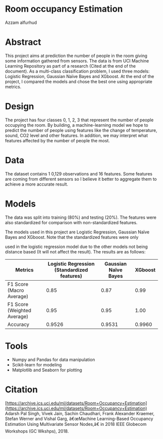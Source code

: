 # Room occupancy Estimation

Azzam alfurhud

# Abstract

This project aims at prediction the number of people in the room giving
some information gathered from sensors. The data is from UCI Machine
Learning Repository as part of a research (Cited at the end of the
document). As a multi-class classification problem, I used three models:
Logistic Regression, Gaussian Naïve Bayes and XGboost. At the end of
the project, I compared the models and chose the best one using
appropriate metrics.

# Design

The project has four classes 0, 1, 2, 3 that represent the number of
people occupying the room. By building, a machine-learning model we
hope to predict the number of people using features like the change of
temperature, sound, CO2 level and other features. In addition, we may
interpret what features affected by the number of people the most.

# Data

The dataset contains 1 0,129 observations and 16 features. Some
features are coming from different sensors so I believe it better to
aggregate them to achieve a more accurate result.

# Models

The data was split into training (80%) and testing (20%). The features
were also standardized for comparison with non-standardized features.

The models used in this project are Logistic Regression, Gaussian Naïve
Bayes and XGboost. Note that the standardized features were only


used in the logistic regression model due to the other models not being
distance based (It will not affect the result). The results are as follows:


Metrics                     | Logistic Regression (Standardized features) | Gaussian Naïve Bayes | XGboost
---                         | ---                                         | ---                  | ---
F1 Score (Macro Average)    | 0.85                                        | 0.87                 | 0.99
F1 Score (Weighted Average) | 0.95                                        | 0.95                 | 1.00
Accuracy                    | 0.9526                                      | 0.9531               | 0.9960

# Tools


- Numpy and Pandas for data manipulation
- Scikit-learn for modeling
-  Matplotlib and Seaborn for plotting

# Citation

[https://archive.ics.uci.edu/ml/datasets/Room+Occupancy+Estimation](https://archive.ics.uci.edu/ml/datasets/Room+Occupancy+Estimation)
Adarsh Pal Singh, Vivek Jain, Sachin Chaudhari, Frank Alexander Kraemer, Stefan Werner and Vishal Garg, â€œMachine Learning-Based Occupancy Estimation Using Multivariate Sensor Nodes,â€ in 2018 IEEE Globecom Workshops (GC Wkshps), 2018.
